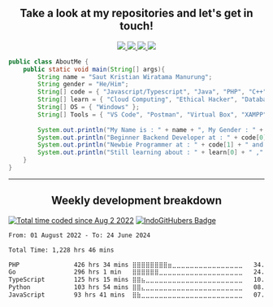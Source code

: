 <h2 align="center">
  Take a look at my repositories and let's get in touch!
</h2>
<p align="center">
<!--   <a href= "https://www.facebook.com/wiscaksono/">
    <img src="https://img.icons8.com/material-outlined/30/689d6a/facebook.png"/>
  </a> -->
  <a href= "https://www.instagram.com/sautmanurung/">
    <img src="https://img.icons8.com/material-outlined/30/689d6a/instagram.png"/>
  </a>
  <a href= "https://www.linkedin.com/in/saut-kristian-wiratama-manurung/">
    <img src="https://img.icons8.com/material-outlined/30/689d6a/linkedin.png"/>
  </a>
<!--   <a href= "https://twitter.com/wiscaksono">
    <img src="https://img.icons8.com/material-outlined/30/689d6a/twitter.png"/>
  </a> -->
  <a href= "https://sautmanurung.my.id/">
    <img src="https://img.icons8.com/material-outlined/30/689d6a/geography.png"/>
  </a>
  <a href="mailto:smanurung360@gmail.com">
    <img src="https://img.icons8.com/material-outlined/30/689d6a/email.png"/>
  </a>
</p>

```java
public class AboutMe {
    public static void main(String[] args){
        String name = "Saut Kristian Wiratama Manurung";
        String gender = "He/Him";
        String[] code = { "Javascript/Typescript", "Java", "PHP", "C++", "Golang/Go", "Python" };
        String[] learn = { "Cloud Computing", "Ethical Hacker", "Database" };
        String[] OS = { "Windows" };
        String[] Tools = { "VS Code", "Postman", "Virtual Box", "XAMPP" };
        
        System.out.println("My Name is : " + name + ", My Gender : " + gender);
        System.out.println("Beginner Backend Developer at : " + code[0] + " , " + code[2] + " and " + code[4]);
        System.out.println("Newbie Programmer at : " + code[1] + " and " + code[3]);
        System.out.println("Still learning about : " + learn[0] + " ," + learn[1] + " ," + code[4] + " and " + learn[2]);
    }
}
```

---

<h2 align="center">Weekly development breakdown</h2>
<a href="https://wakatime.com/@33791fca-8736-4c64-8881-e10ce8cd9773"><img src="https://wakatime.com/badge/user/33791fca-8736-4c64-8881-e10ce8cd9773.svg" alt="Total time coded since Aug 2 2022" /></a>
<a href="https://indogithubers.vercel.app/">
    <img src="https://indogithubers-badge.vercel.app/badge?username=sautmanurung1&style=plastic&color=blue" alt="IndoGitHubers Badge">
</a>
<p align="center">
<!--START_SECTION:waka-->

```txt
From: 01 August 2022 - To: 24 June 2024

Total Time: 1,228 hrs 46 mins

PHP               426 hrs 34 mins ⣿⣿⣿⣿⣿⣿⣿⣿⣶⣀⣀⣀⣀⣀⣀⣀⣀⣀⣀⣀⣀⣀⣀⣀⣀   34.72 %
Go                296 hrs 1 min   ⣿⣿⣿⣿⣿⣿⣀⣀⣀⣀⣀⣀⣀⣀⣀⣀⣀⣀⣀⣀⣀⣀⣀⣀⣀   24.09 %
TypeScript        125 hrs 15 mins ⣿⣿⣦⣀⣀⣀⣀⣀⣀⣀⣀⣀⣀⣀⣀⣀⣀⣀⣀⣀⣀⣀⣀⣀⣀   10.19 %
Python            103 hrs 54 mins ⣿⣿⣄⣀⣀⣀⣀⣀⣀⣀⣀⣀⣀⣀⣀⣀⣀⣀⣀⣀⣀⣀⣀⣀⣀   08.46 %
JavaScript        93 hrs 41 mins  ⣿⣷⣀⣀⣀⣀⣀⣀⣀⣀⣀⣀⣀⣀⣀⣀⣀⣀⣀⣀⣀⣀⣀⣀⣀   07.62 %
```

<!--END_SECTION:waka-->
</p>
